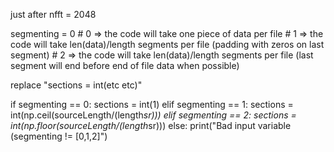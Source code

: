 just after nfft = 2048


segmenting = 0  # 0 => the code will take one piece of data per file
                # 1 => the code will take len(data)/length segments per file (padding with zeros on last segment)
                # 2 => the code will take len(data)/length segments per file (last segment will end before end of file data when possible)

replace "sections = int(etc etc)"

        
  if segmenting == 0:
      sections = int(1)
  elif segmenting == 1:
      sections = int(np.ceil(sourceLength/(length*sr)))
  elif segmenting == 2:
      sections = int(np.floor(sourceLength/(length*sr)))
  else:
      print("Bad input variable (segmenting != [0,1,2]")
